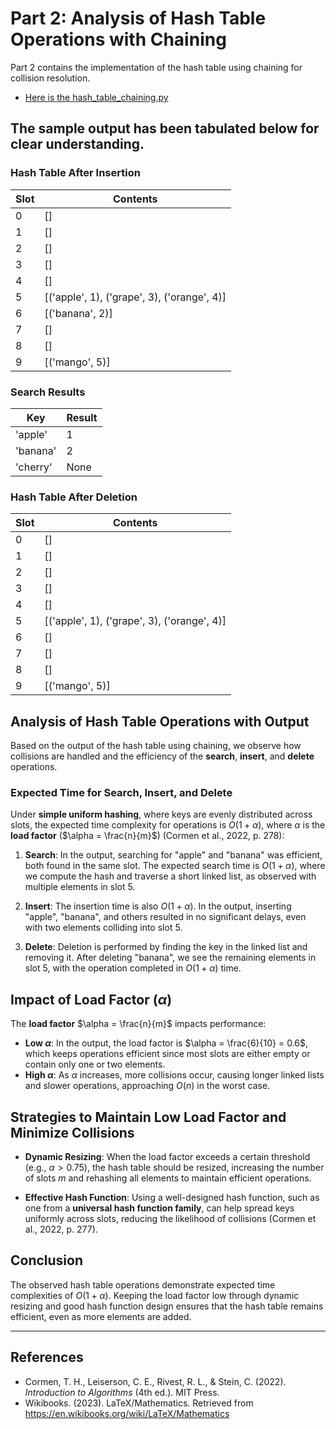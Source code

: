 # Part 2: Analysis of Hash Table Operations with Chaining
Part 2 contains the implementation of the hash table using chaining for collision resolution.


- [Here is the hash_table_chaining.py](./hash_table_chaining.py)

## The sample output has been tabulated below for clear understanding.

### Hash Table After Insertion

| Slot | Contents                               |
|------|----------------------------------------|
| 0    | []                                     |
| 1    | []                                     |
| 2    | []                                     |
| 3    | []                                     |
| 4    | []                                     |
| 5    | [('apple', 1), ('grape', 3), ('orange', 4)] |
| 6    | [('banana', 2)]                        |
| 7    | []                                     |
| 8    | []                                     |
| 9    | [('mango', 5)]                         |

### Search Results

| Key      | Result |
|----------|--------|
| 'apple'  | 1      |
| 'banana' | 2      |
| 'cherry' | None   |

### Hash Table After Deletion

| Slot | Contents                               |
|------|----------------------------------------|
| 0    | []                                     |
| 1    | []                                     |
| 2    | []                                     |
| 3    | []                                     |
| 4    | []                                     |
| 5    | [('apple', 1), ('grape', 3), ('orange', 4)] |
| 6    | []                                     |
| 7    | []                                     |
| 8    | []                                     |
| 9    | [('mango', 5)]                         |



## Analysis of Hash Table Operations with Output

Based on the output of the hash table using chaining, we observe how collisions are handled and the efficiency of the **search**, **insert**, and **delete** operations.

### Expected Time for Search, Insert, and Delete

Under **simple uniform hashing**, where keys are evenly distributed across slots, the expected time complexity for operations is $O(1 + \alpha)$, where $\alpha$ is the **load factor** ($\alpha = \frac{n}{m}$)  (Cormen et al., 2022, p. 278):

1. **Search**: In the output, searching for "apple" and "banana" was efficient, both found in the same slot. The expected search time is $O(1 + \alpha)$, where we compute the hash and traverse a short linked list, as observed with multiple elements in slot 5.

2. **Insert**: The insertion time is also $O(1 + \alpha)$. In the output, inserting "apple", "banana", and others resulted in no significant delays, even with two elements colliding into slot 5.

3. **Delete**: Deletion is performed by finding the key in the linked list and removing it. After deleting "banana", we see the remaining elements in slot 5, with the operation completed in $O(1 + \alpha)$ time.

## Impact of Load Factor ($\alpha$)

The **load factor** $\alpha = \frac{n}{m}$ impacts performance:
- **Low $\alpha$**: In the output, the load factor is $\alpha = \frac{6}{10} = 0.6$, which keeps operations efficient since most slots are either empty or contain only one or two elements.
- **High $\alpha$**: As $\alpha$ increases, more collisions occur, causing longer linked lists and slower operations, approaching $O(n)$ in the worst case.

## Strategies to Maintain Low Load Factor and Minimize Collisions

- **Dynamic Resizing**: When the load factor exceeds a certain threshold (e.g., $\alpha > 0.75$), the hash table should be resized, increasing the number of slots $m$ and rehashing all elements to maintain efficient operations.

- **Effective Hash Function**: Using a well-designed hash function, such as one from a **universal hash function family**, can help spread keys uniformly across slots, reducing the likelihood of collisions (Cormen et al., 2022, p. 277).

## Conclusion

The observed hash table operations demonstrate expected time complexities of $O(1 + \alpha)$. Keeping the load factor low through dynamic resizing and good hash function design ensures that the hash table remains efficient, even as more elements are added.

---

## References
- Cormen, T. H., Leiserson, C. E., Rivest, R. L., & Stein, C. (2022). *Introduction to Algorithms* (4th ed.). MIT Press.
- Wikibooks. (2023). LaTeX/Mathematics. Retrieved from https://en.wikibooks.org/wiki/LaTeX/Mathematics
